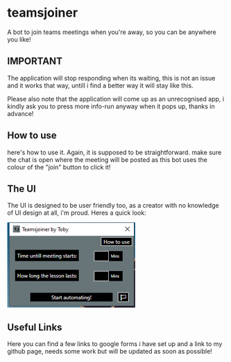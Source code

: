 # teamsjoiner
A bot to join teams meetings when you're away, so you can be anywhere you like!

## IMPORTANT
The application will stop responding when its waiting, this is not an issue and it works that way, untill i find a better way it will stay like this.

Please also note that the application will come up as an unrecognised app, i kindly ask you to press more info-run anyway when it pops up, thanks in advance!

## How to use
here's how to use it. Again, it is supposed to be straightforward. make sure the chat is open where the meeting will be posted as this bot uses the colour of the "join" button to click it!

## The UI
The UI is designed to be user friendly too, as a creator with no knowledge of UI design at all, i'm proud. Heres a quick look:

![](images/blackui.png)

## Useful Links
Here you can find a few links to google forms i have set up and a link to my github page, needs some work but will be updated as soon as possible!


